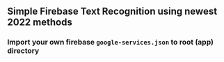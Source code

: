 ## Simple Firebase Text Recognition using newest 2022 methods

### Import your own firebase `google-services.json` to root (app) directory

